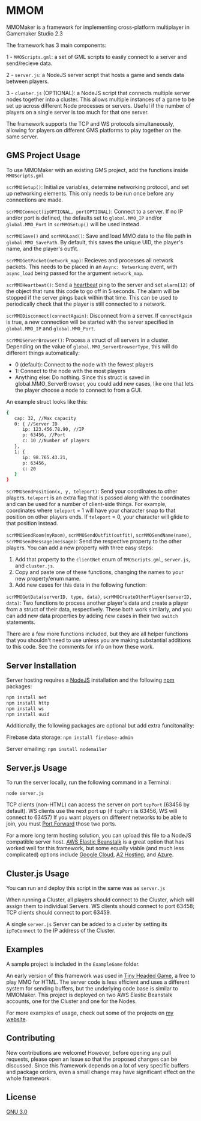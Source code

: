 # MMOM

MMOMaker is a framework for implementing cross-platform multiplayer in Gamemaker Studio 2.3

The framework has 3 main components:

1 - `MMOScripts.gml`: a set of GML scripts to easily connect to a server and send/recieve data.

2 - `server.js`: a NodeJS server script that hosts a game and sends data between players.

3 - `cluster.js` (OPTIONAL): a NodeJS script that connects multiple server nodes together into a cluster. This allows multiple instances of a game to be set up across different Node processes or servers. Useful if the number of players on a single server is too much for that one server.



The framework supports the TCP and WS protocols simultaneously, allowing for players on different GMS platforms to play together on the same server.

## GMS Project Usage

To use MMOMaker with an existing GMS project, add the functions inside `MMOScripts.gml` 

`scrMMOSetup()`: Initialize variables, determine networking protocol, and set up networking elements. This only needs to be run once before any connections are made.

`scrMMOConnect(ipOPTIONAL, portOPTIONAL)`: Connect to a server. If no IP and/or port is defined, the defaults set to `global.MMO_IP` and/or `global.MMO_Port` in `scrMMOSetup()` will be used instead.

`scrMMOSave()` and `scrMMOLoad()`: Save and load MMO data to the file path in `global.MMO_SavePath`. By default, this saves the unique UID, the player's name, and the player's outfit.

`scrMMOGetPacket(network_map)`: Recieves and processes all network packets. This needs to be placed in an `Async: Networking` event, with `async_load` being passed for the argument `network_map`.

`scrMMOHeartbeat()`: Send a [heartbeat](https://en.wikipedia.org/wiki/Heartbeat_(computing)) ping to the server and set `alarm[12]` of the object that runs this code to go off in 5 seconds. The alarm will be stopped if the server pings back within that time. This can be used to periodically check that the player is still connected to a network.

`scrMMODisconnect(connectAgain)`: Disconnect from a server. If `connectAgain` is true, a new connection will be started with the server specified in `global.MMO_IP` and `global.MMO_Port`.

`scrMMOServerBrowser()`: Process a struct of all servers in a cluster. Depending on the value of `global.MMO_ServerBrowserType`, this will do different things automatically:
- 0 (default): Connect to the node with the fewest players
- 1: Connect to the node with the most players
- Anything else: Do nothing. Since this struct is saved in global.MMO_ServerBrowser, you could add new cases, like one that lets the player choose a node to connect to from a GUI.

An example struct looks like this:

```bash
{
   cap: 32, //Max capacity
   0: { //Server ID
      ip: 123.456.78.90, //IP
      p: 63456, //Port
      c: 10 //Number of players
   },
   1: {
      ip: 98.765.43.21,
      p: 63456,
      c: 20
   }
}
```

`scrMMOSendPosition(x, y, teleport)`: Send your coordinates to other players. `teleport` is an extra flag that is passed along with the coordinates and can be used for a number of client-side things. For example, coordinates where `teleport` = 1 will have your character snap to that position on other players ends. If `teleport` = 0, your character will glide to that position instead.

`scrMMOSendRoom(myRoom)`, `scrMMOSendOutfit(outfit)`, `scrMMOSendName(name)`, `scrMMOSendMessage(message)`: Send the respective property to the other players. You can add a new property with three easy steps:
1. Add that property to the `clientNet` enum of `MMOScripts.gml`, `server.js`, and `cluster.js`.
2. Copy and paste one of these functions, changing the names to your new property/enum name.
3. Add new cases for this data in the following function:

`scrMMOGetData(serverID, type, data)`, `scrMMOCreateOtherPlayer(serverID, data)`: Two functions to process another player's data and create a player from a struct of their data, respectively. These both work similarly, and you can add new data properties by adding new cases in their two `switch` statements.

There are a few more functions included, but they are all helper functions that you shouldn't need to use unless you are making substantial additions to this code. See the comments for info on how these work. 

## Server Installation

Server hosting requires a [NodeJS](https://nodejs.org/en/download/) installation and the following [npm](https://www.npmjs.com/get-npm) packages: 

```bash
npm install net
npm install http
npm install ws
npm install uuid
```
Additionally, the following packages are optional but add extra funcitonality:

Firebase data storage: `npm install firebase-admin`

Server emailing: `npm install nodemailer`

## Server.js Usage

To run the server locally, run the following command in a Terminal:

`node server.js`

TCP clients (non-HTML) can access the server on port `tcpPort` (63456 by default). WS clients use the next port up (if `tcpPort` is 63456, WS will connect to 63457) If you want players on different networks to be able to join, you must [Port Forward](https://www.noip.com/support/knowledgebase/general-port-forwarding-guide/) those two ports. 

For a more long term hosting solution, you can upload this file to a NodeJS compatible server host. [AWS Elastic Beanstalk](https://docs.aws.amazon.com/elasticbeanstalk/latest/dg/create_deploy_nodejs.html) is a great option that has worked well for this framework, but some equally viable (and much less complicated) options include [Google Cloud](https://cloud.google.com/nodejs), [A2 Hosting](Cloud.Google.com), and [Azure](https://azure.microsoft.com/en-us/develop/nodejs/).

## Cluster.js Usage

You can run and deploy this script in the same was as `server.js`

When running a Cluster, all players should connect to the Cluster, which will assign them to individual Servers. WS clients should connect to port 63458; TCP clients should connect to port 63459.

A single `server.js` Server can be added to a cluster by setting its `ipToConnect` to the IP address of the Cluster.

## Examples

A sample project is included in the `ExampleGame` folder.

An early version of this framework was used in [Tiny Headed Game](thkgame.com), a free to play MMO for HTML. The server code is less efficient and uses a different system for sending buffers, but the underlying code base is similar to MMOMaker. This project is deployed on two AWS Elastic Beanstalk accounts, one for the Cluster and one for the Nodes.

For more examples of usage, check out some of the projects on [my website](http://willfarhat.com).

## Contributing
New contributions are welcome! However, before opening any pull requests, please open an Issue so that the proposed changes can be discussed. Since this framework depends on a lot of very specific buffers and package orders, even a small change may have significant effect on the whole framework.


## License
[GNU 3.0](https://www.gnu.org/licenses/lgpl-3.0.html)
